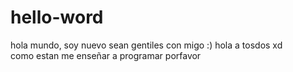 # hello-word
hola mundo, soy nuevo sean gentiles con migo :)
hola a tosdos xd  
como estan me enseñar a programar porfavor 
